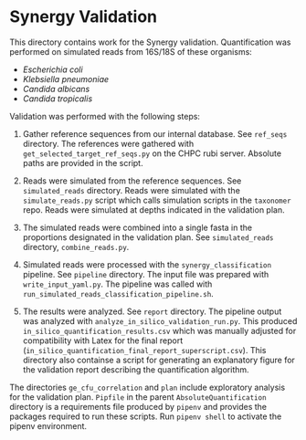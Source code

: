 # Synergy Validation
This directory contains work for the Synergy validation. Quantification
was performed on simulated reads from 16S/18S of these organisms:
- *Escherichia coli*
- *Klebsiella pneumoniae*
- *Candida albicans*
- *Candida tropicalis*

Validation was performed with the following steps:
1. Gather reference sequences from our internal database. See `ref_seqs`
directory. The references were gathered with
`get_selected_target_ref_seqs.py` on the CHPC rubi server. Absolute paths
are provided in the script.

2. Reads were simulated from the reference sequences. See `simulated_reads`
directory. Reads were simulated with the `simulate_reads.py` script which
calls simulation scripts in the `taxonomer` repo. Reads were simulated at
depths indicated in the validation plan.

3. The simulated reads were combined into a single fasta in the proportions
designated in the validation plan. See `simulated_reads` directory,
`combine_reads.py`.

4. Simulated reads were processed with the `synergy_classification` pipeline.
See `pipeline` directory. The input file was prepared with
`write_input_yaml.py`. The pipeline was called with
`run_simulated_reads_classification_pipeline.sh`.

5. The results were analyzed. See `report` directory. The pipeline output was
analyzed with `analyze_in_silico_validation_run.py`. This produced
`in_silico_quantification_results.csv` which was manually adjusted for
compatibility with Latex for the final report
(`in_silico_quantification_final_report_superscript.csv`). This directory also
containse a script for generating an explanatory figure for the validation
report describing the quantification algorithm.

The directories `ge_cfu_correlation` and `plan` include exploratory analysis
for the validation plan. `Pipfile` in the parent `AbsoluteQuantification`
directory is a requirements file produced by `pipenv` and provides the
packages required to run these scripts. Run `pipenv shell` to activate the
pipenv environment.
